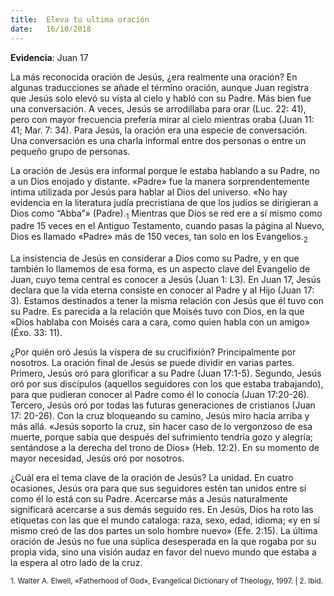 ```yaml
---
title:  Eleva tu ultima oración
date:   16/10/2018
---
```


**Evidencia**: Juan 17

La más reconocida oración de Jesús, ¿era realmente una oración? En algunas traducciones se añade el término oración, aunque Juan registra que Jesús solo elevó su vista al cielo y habló con su Padre. Más bien fue una conversación. A veces, Jesús se arrodillaba para orar (Luc. 22: 41), pero con mayor frecuencia prefería mirar al cielo mientras oraba (Juan 11: 41; Mar. 7: 34). Para Jesús, la oración era una especie de conversación. Una conversación es una charla informal entre dos personas o entre un pequeño grupo de personas.

La oración de Jesús era informal porque le estaba hablando a su Padre, no a un Dios enojado y distante. «Padre» fue la manera sorprendentemente intima utilizada por Jesús para hablar al Dios del universo. «No hay evidencia en la literatura judía precristiana de que los judíos se dirigieran a Dios como “Abba”» (Padre).<sub>1</sub> Mientras que Dios se red ere a sí mismo como padre 15 veces en el Antiguo Testamento, cuando pasas la página al Nuevo, Dios es llamado «Padre» más de 150 veces, tan solo en los Evangelios.<sub>2</sub>

La insistencia de Jesús en considerar a Dios como su Padre, y en que también lo llamemos de esa forma, es un aspecto clave del Evangelio de Juan, cuyo tema central es conocer a Jesús (Juan 1: L3). En Juan 17, Jesús declara que la vida eterna consiste en conocer al Padre y al Hijo (Juan 17: 3). Estamos destinados a tener la misma relación con Jesús que él tuvo con su Padre. Es parecida a la relación que Moisés tuvo con Dios, en la que «Dios hablaba con Moisés cara a cara, como quien habla con un amigo» (Éxo. 33: 11).

¿Por quién oró Jesús la víspera de su crucifixión? Principalmente por nosotros. La oración final de Jesús se puede dividir en varias partes. Primero, Jesús oró para glorificar a su Padre (Juan 17:1-5). Segundo, Jesús oró por sus discípulos (aquellos seguidores con los que estaba trabajando), para que pudieran conocer al Padre como él lo conocía (Juan 17:20-26). Tercero, Jesús oró por todas las futuras generaciones de cristianos (Juan 17: 20-26). Con la cruz bloqueando su camino, Jesús miro hacia arriba y más allá. «Jesús soporto la cruz, sin hacer caso de lo vergonzoso de esa muerte, porque sabía que después del sufrimiento tendría gozo y alegría; sentándose a la derecha del trono de Dios» (Heb. 12:2). En su momento de mayor necesidad, Jesús oró por nosotros.

¿Cuál era el tema clave de la oración de Jesús? La unidad. En cuatro ocasiones, Jesús ora para que sus seguidores estén tan unidos entre sí como él lo está con su Padre. Acercarse más a Jesús naturalmente significará acercarse a sus demás seguido res. En Jesús, Dios ha roto las etiquetas con las que el mundo cataloga: raza, sexo, edad, idioma; «y en sí mismo creó de las dos partes un solo hombre nuevo» (Efe. 2:15). La última oración de Jesús no fue una súplica desesperada en la que rogaba por su propia vida, sino una visión audaz en favor del nuevo mundo que estaba a la espera al otro lado de la cruz.

<sub>1. Walter A. Elwell, «Fatherhood of God», Evangelical Dictionary of Theology, 1997. | 2. Ibid.</sub>
